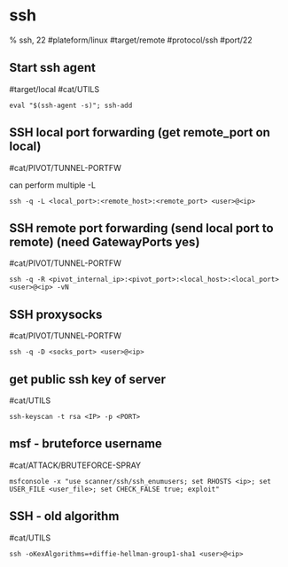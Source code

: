 # ssh

% ssh, 22
#plateform/linux  #target/remote  #protocol/ssh #port/22

## Start ssh agent
#target/local #cat/UTILS 
```
eval "$(ssh-agent -s)"; ssh-add
```

## SSH local port forwarding (get remote_port on local)
#cat/PIVOT/TUNNEL-PORTFW 

can perform multiple -L

```
ssh -q -L <local_port>:<remote_host>:<remote_port> <user>@<ip>
```

## SSH remote port forwarding (send local port to remote) (need GatewayPorts yes)
#cat/PIVOT/TUNNEL-PORTFW 
```
ssh -q -R <pivot_internal_ip>:<pivot_port>:<local_host>:<local_port> <user>@<ip> -vN
```

## SSH proxysocks
#cat/PIVOT/TUNNEL-PORTFW 
```
ssh -q -D <socks_port> <user>@<ip>
```

## get public ssh key of server
#cat/UTILS 
```
ssh-keyscan -t rsa <IP> -p <PORT>
```

## msf - bruteforce username
#cat/ATTACK/BRUTEFORCE-SPRAY 
```
msfconsole -x "use scanner/ssh/ssh_enumusers; set RHOSTS <ip>; set USER_FILE <user_file>; set CHECK_FALSE true; exploit"
```

## SSH - old algorithm
#cat/UTILS 
```
ssh -oKexAlgorithms=+diffie-hellman-group1-sha1 <user>@<ip>
```
